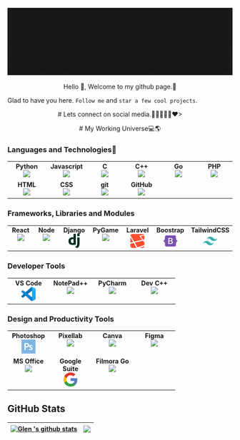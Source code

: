 

<!---
Glenn-Po/Glenn-Po is a ✨ special ✨ repository because its `README.md` (this file) appears on your GitHub profile.
You can click the Preview link to take a look at your changes.
--->

![alt "My profile banner - Nfor Glen Yinyu"](https://github.com/Glenn-Po/Glenn-Po/blob/main/profile/banner.gif)

<p align="center">
Hello 👋, Welcome to my github page.🏡
</p>

Glad to have you here. `Follow me` and `star a few cool projects`.

<p align="center">
# Lets connect on social media.🤳🎨💞💥💝❤>
</p>

<p align="center">
# My Working Universe💻🌎
</p>

### Languages and Technologies🎯

<table width="320px">
    <tbody>
        <tr valign="top">
            <td width="80px" align="center">
            <span><strong>Python</strong></span><br>
            <img height="32px" src="https://cdn.jsdelivr.net/gh/devicons/devicon/icons/python/python-original.svg">
            </td>
            <td width="80px" align="center">
            <span><strong>Javascript</strong></span><br>
            <img height="32" src="https://cdn.jsdelivr.net/gh/devicons/devicon/icons/javascript/javascript-original.svg">
            </td>
            <td width="80px" align="center">
            <span><strong>C</strong></span><br>
            <img height="32" src="https://cdn.jsdelivr.net/gh/devicons/devicon/icons/c/c-original.svg">
            </td>
            <td width="80px" align="center">
            <span><strong>C++</strong></span><br>
            <img height="32" src="https://cdn.jsdelivr.net/gh/devicons/devicon/icons/cplusplus/cplusplus-original.svg">
            </td>
            <td width="80px" align="center">
            <span><strong>Go</strong></span><br>
            <img height="32" src="https://cdn.jsdelivr.net/gh/devicons/devicon/icons/go/go-original.svg">
            </td>
            <td width="80px" align="center">
            <span><strong>PHP</strong></span><br>
            <img height="32px" src="https://cdn.jsdelivr.net/gh/devicons/devicon/icons/php/php-original.svg">
            </td>
        </tr>
        <tr valign="top">
            <td width="80px" align="center">
            <span><strong>HTML</strong></span><br>
            <img height="32" src="https://cdn.jsdelivr.net/gh/devicons/devicon/icons/html5/html5-original.svg">
            </td>
            <td width="80px" align="center">
            <span><strong>CSS</strong></span><br>
            <img height="32px" src="https://cdn.jsdelivr.net/gh/devicons/devicon/icons/css3/css3-original.svg">
            </td>
            <td width="80px" align="center">
            <span><strong>git</strong></span><br>
            <img height="32px" src="https://cdn.jsdelivr.net/gh/devicons/devicon/icons/git/git-plain.svg">
            </td>
            <td width="80px" align="center">
            <span><strong>GitHub</strong></span><br>
            <img height="32px" src="https://github.com/devicons/devicon/tree/v2.15.1/icons/github/github-plain.svg">
            </td>
        </tr>
    </tbody>
</table>



### Frameworks, Libraries and Modules

<table width="320px">
    <tbody>
        <tr valign="top">
            <td width="80px" align="center">
            <span><strong>React</strong></span><br>
            <img height="32px" src="https://cdn.jsdelivr.net/gh/devicons/devicon/icons/react/react-original.svg">
            </td>
            <td width="80px" align="center">
            <span><strong>Node</strong></span><br>
            <img height="32px" src="https://cdn.jsdelivr.net/gh/devicons/devicon/icons/nodejs/nodejs-original.svg">
            </td>
            <td width="80px" align="center">
            <span><strong>Django</strong></span><br>
            <img height="32px" src="https://github.com/devicons/devicon/blob/v2.15.1/icons/django/django-plain.svg">
            </td>
            <td width="80px" align="center">
            <span><strong>PyGame</strong></span><br>
            <img height="32px" src="https://www.pygame.org/images/logo_lofi.png">
            </td>
            <td width="80px" align="center">
            <span><strong>Laravel</strong></span><br>
            <img height="32px" src="https://github.com/devicons/devicon/blob/v2.15.1/icons/laravel/laravel-plain.svg">
            </td>
            </td>
            <td width="80px" align="center">
            <span><strong>Boostrap</strong></span><br>
            <img height="32px" src="https://github.com/devicons/devicon/blob/v2.15.1/icons/bootstrap/bootstrap-plain.svg">
            </td>
            <td width="80px" align="center">
            <span><strong>TailwindCSS</strong></span><br>
            <img height="32px" src="https://github.com/devicons/devicon/blob/v2.15.1/icons/tailwindcss/tailwindcss-plain.svg">
            </td>
        <tr>
    </tbody>
</table>

### Developer Tools

<table width="320px">
    <tbody>
        <tr valign="top">
            <td width="80px" align="center">
            <span><strong>VS Code</strong></span><br>
            <img height="32px" src="https://raw.githubusercontent.com/Mempler/Mempler/master/assets//visual-studio-code.svg">
            </td>
            <td width="80px" align="center">
            <span><strong>NotePad++</strong></span><br>
            <img height="32px" src="https://notepad-plus-plus.org/images/logo.svg">
            </td>
            <td width="80px" align="center">
            <span><strong>PyCharm</strong></span><br>
            <img height="32px" src="https://upload.wikimedia.org/wikipedia/commons/thumb/1/1d/PyCharm_Icon.svg/512px-PyCharm_Icon.svg.png?20200803065702">
            </td>
            <td width="80px" align="center">
            <span><strong>Dev C++</strong></span><br>
            <img height="32px" src="https://a.fsdn.com/allura/p/orwelldevcpp/icon?1480458710?&w=90">
            </td>
        </tr>
    </tbody>
</table>

### Design and Productivity Tools

<table width="320px">
    <tbody>
        <tr valign="top">
            <td width="80px" align="center">
            <span><strong>Photoshop</strong></span><br>
            <img height="32px" src="https://github.com/devicons/devicon/blob/v2.15.1/icons/photoshop/photoshop-plain.svg">
            </td>
            <td width="80px" align="center">
            <span><strong>Pixellab</strong></span><br>
            <img height="32px" src="https://play-lh.googleusercontent.com/RjVs74GweoFTmMfpTwONPSpNlZZtjtq54QromAnufPb2k_lQWSGLCHcC87yc_QGkxv3f=s180-rw">
            </td>
            <td width="80px" align="center">
            <span><strong>Canva</strong></span><br>
            <img height="32px" src="https://cdn.jsdelivr.net/gh/devicons/devicon/icons/canva/canva-original.svg">
            </td>
            <td width="80px" align="center">
            <span><strong>Figma</strong></span><br>
            <img height="32px" src="https://cdn.jsdelivr.net/gh/devicons/devicon/icons/figma/figma-original.svg">
            </td>
        </tr>
        <tr valign="top">
            <td width="80px" align="center">
            <span><strong>MS Office</strong></span><br>
            <img height="32px" src="https://www.logo.wine/a/logo/Microsoft_Office/Microsoft_Office-Logo.wine.svg">
            </td>
            <td width="80px" align="center">
            <span><strong>Google Suite</strong></span><br>
            <img height="32px" src="https://github.com/devicons/devicon/blob/v2.15.1/icons/google/google-original.svg">
            </td>
            <td width="80px" align="center">
            <span><strong>Filmora Go</strong></span><br>
            <img height="32px" src="https://neveragain.allstatics.com/2019/assets/icon/logo/filmora-square.svg">
            </td>
        </tr>
    </tbody>
</table>


## GitHub Stats
| <a href="https://github.com/glenn-po/github-readme-stats"><img align="center" src="https://github-readme-stats.vercel.app/api?username=glenn-po&show_icons=true&include_all_commits=true&theme=radical&hide_border=true" alt="Glen 's github stats" /></a> | <a href="https://github.com/glenn-po/github-readme-stats"><img align="center" src="https://github-readme-stats.vercel.app/api/top-langs/?username=glenn-po&layout=compact&theme=radical&hide_border=true" /></a> |
| ------------- | ------------- |

